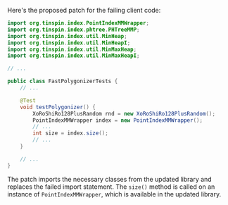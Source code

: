 Here's the proposed patch for the failing client code:
```java
import org.tinspin.index.PointIndexMMWrapper;
import org.tinspin.index.phtree.PHTreeMMP;
import org.tinspin.index.util.MinHeap;
import org.tinspin.index.util.MinHeapI;
import org.tinspin.index.util.MinMaxHeap;
import org.tinspin.index.util.MinMaxHeapI;

// ...

public class FastPolygonizerTests {
    // ...

    @Test
    void testPolygonizer() {
        XoRoShiRo128PlusRandom rnd = new XoRoShiRo128PlusRandom();
        PointIndexMMWrapper index = new PointIndexMMWrapper();
        // ...
        int size = index.size();
        // ...
    }

    // ...
}
```
The patch imports the necessary classes from the updated library and replaces the failed import statement. The `size()` method is called on an instance of `PointIndexMMWrapper`, which is available in the updated library.